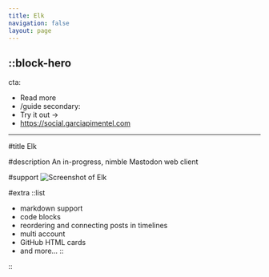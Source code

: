 ```yaml
---
title: Elk
navigation: false
layout: page
---
```


::block-hero
---
cta:
  - Read more
  - /guide
secondary:
  - Try it out →
  - https://social.garciapimentel.com
---

#title
Elk

#description
An in-progress, nimble Mastodon web client

#support
![Screenshot of Elk](/docs/screenshot.png)

#extra
::list
- markdown support
- code blocks
- reordering and connecting posts in timelines
- multi account
- GitHub HTML cards
- and more...
::

::

